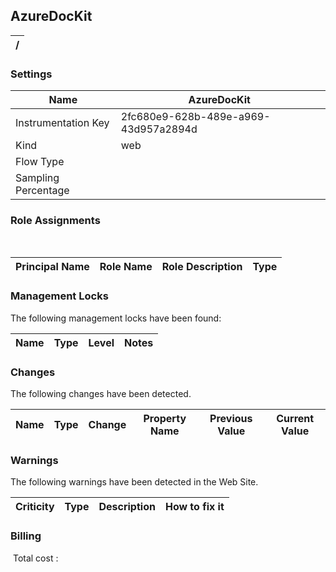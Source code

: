 
## AzureDocKit 


| / |
| --- |


### Settings


| Name | AzureDocKit  |
| --- | --- |
| Instrumentation Key | 2fc680e9-628b-489e-a969-43d957a2894d  |
| Kind | web  |
| Flow Type |   |
| Sampling Percentage |   |


### Role Assignments
 

| Principal Name | Role Name | Role Description | Type |
| --- | --- | --- | --- |

### Management Locks
The following management locks have been found: 

| Name | Type | Level | Notes |
| --- | --- | --- | --- |

### Changes
The following changes have been detected. 

| Name | Type | Change | Property Name | Previous Value | Current Value |
| --- | --- | --- | --- | --- | --- |

### Warnings
The following warnings have been detected in the Web Site. 

| Criticity | Type | Description | How to fix it |
| --- | --- | --- | --- |

### Billing
 Total cost : 
